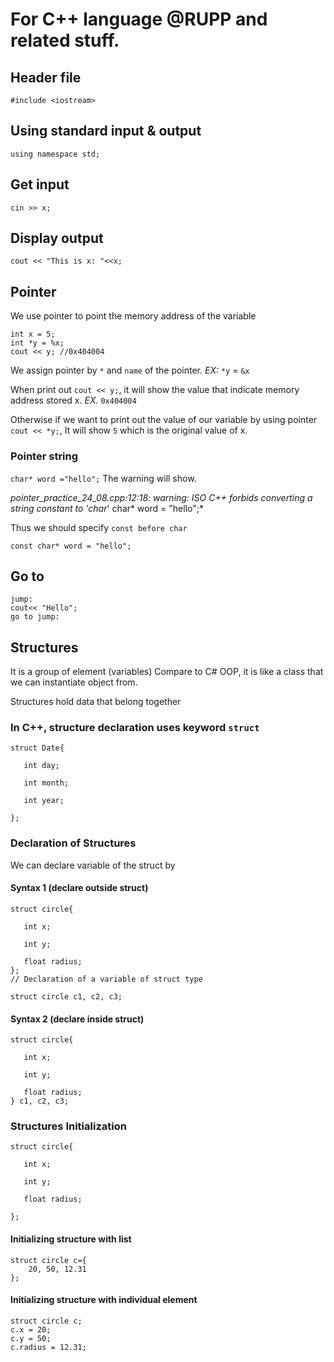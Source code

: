 # For C++ language @RUPP and related stuff.
## Header file 

`#include <iostream>`

## Using standard input & output

`using namespace std;`

## Get input

`cin >> x;`

## Display output

`cout << "This is x: "<<x; `

## Pointer
We use pointer to point the memory address of the variable

```
int x = 5;
int *y = %x;
cout << y; //0x404004
```
We assign pointer by `*` and `name` of the pointer. *EX:* `*y` = `&x`

When print out `cout << y;`, it will show the value that indicate memory address stored x. *EX.* `0x404004`

Otherwise if we want to print out the value of our variable by using pointer `cout << *y;`, It will show `5` which is the original value of x.

### Pointer string

`char* word ="hello";` The warning will show. 

*pointer_practice_24_08.cpp:12:18: warning: ISO C++ forbids converting a string constant to 'char*'  char* word = "hello";*

Thus we should specify `const before char`

`const char* word = "hello";`

## Go to 
``` 
jump:
cout<< "Hello";
go to jump:

```

## Structures
It is a group of element (variables) Compare to C# OOP, it is like a class that we can instantiate object from.

Structures hold data that belong together 

### In C++, structure declaration uses keyword `struct`
```
struct Date{​

   int day;​

   int month;​

   int year;​

};
```
### Declaration of Structures

We can declare variable of the struct by

#### Syntax 1 (declare outside struct)
```
struct circle{​

   int x;​

   int y;​

   float radius;​
};​
// Declaration of a variable of struct type ​

struct circle c1, c2, c3;​

```
#### Syntax 2 (declare inside struct)
```
struct circle{​

   int x;​

   int y;​

   float radius;​
} c1, c2, c3;​

```

### Structures Initialization​
```
struct circle{​

   int x;​

   int y;​

   float radius;​

};​
```
#### Initializing structure with list​
```
struct circle c={
    20, 50, 12.31
};
```
#### Initializing structure with individual element​
```
struct circle c;
c.x = 20;
c.y = 50;
c.radius = 12.31;
```

